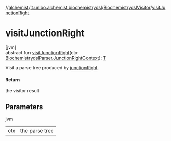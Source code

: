 //[alchemist](../../../index.md)/[it.unibo.alchemist.biochemistrydsl](../index.md)/[BiochemistrydslVisitor](index.md)/[visitJunctionRight](visit-junction-right.md)

# visitJunctionRight

[jvm]\
abstract fun [visitJunctionRight](visit-junction-right.md)(ctx: [BiochemistrydslParser.JunctionRightContext](../-biochemistrydsl-parser/-junction-right-context/index.md)): [T](../../it.unibo.alchemist.model.implementations.conditions/-generic-molecule-present/index.md)

Visit a parse tree produced by [junctionRight](../-biochemistrydsl-parser/junction-right.md).

#### Return

the visitor result

## Parameters

jvm

| | |
|---|---|
| ctx | the parse tree |
